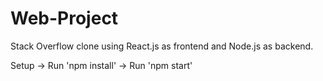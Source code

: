 # Web-Project
Stack Overflow clone using React.js as frontend and Node.js as backend.

Setup
-> Run 'npm install'
-> Run 'npm start'
